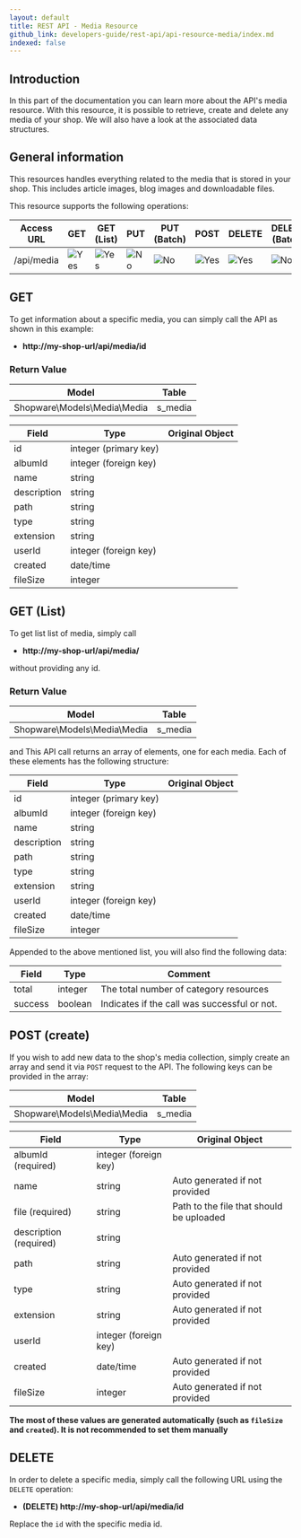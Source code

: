 ```yaml
---
layout: default
title: REST API - Media Resource
github_link: developers-guide/rest-api/api-resource-media/index.md
indexed: false
---
```


## Introduction

In this part of the documentation you can learn more about the API's media resource. With this resource, it is possible to retrieve, create and delete any media of your shop. We will also have a look at the associated data structures.

## General information

This resources handles everything related to the media that is stored in your shop. This includes article images, blog images and downloadable files.

This resource supports the following operations:

|  Access URL                 | GET                   | GET (List)            | PUT                  | PUT (Batch)         | POST                 | DELETE                | DELETE (Batch)      |
|-----------------------------|-----------------------|-----------------------|----------------------|---------------------|----------------------|-----------------------|---------------------|
| /api/media                  | ![Yes](../img/yes.png) | ![Yes](../img/yes.png) | ![No](../img/yes.png) | ![No](../img/no.png) | ![Yes](../img/yes.png) | ![Yes](../img/yes.png) | ![No](../img/no.png) |

## GET

To get information about a specific media, you can simply call the API as shown in this example:

* **http://my-shop-url/api/media/id**

### Return Value

| Model					             | Table			     |
|------------------------------------|-----------------------|
| Shopware\Models\Media\Media        | s_media               |

| Field                 | Type                  | Original Object                                                               |
|-----------------------|-----------------------|-------------------------------------------------------------------------------|
| id				    | integer (primary key) | 							                                                    |
| albumId			    | integer (foreign key) | 									                                            |
| name   			    | string                |                         														|
| description			| string                |  										   										|
| path					| string				| 										      								    |
| type					| string				| 																		        |
| extension 			| string				| 																				|
| userId				| integer (foreign key) |																				|
| created				| date/time				|																			    |
| fileSize  			| integer				|																				|

## GET (List)

To get list list of media, simply call

* **http://my-shop-url/api/media/**

without providing any id.

### Return Value

| Model					             | Table			     |
|------------------------------------|-----------------------|
| Shopware\Models\Media\Media        | s_media               |
and
This API call returns an array of elements, one for each media. Each of these elements has the following structure:


| Field                 | Type                  | Original Object                                                               |
|-----------------------|-----------------------|-------------------------------------------------------------------------------|
| id				    | integer (primary key) | 							                                                    |
| albumId			    | integer (foreign key) | 									                                            |
| name   			    | string                |                         														|
| description			| string                |  										   										|
| path					| string				| 										      								    |
| type					| string				| 																		        |
| extension 			| string				| 																				|
| userId				| integer (foreign key) |																				|
| created				| date/time				|																			    |
| fileSize  			| integer				|																				|

Appended to the above mentioned list, you will also find the following data:

| Field               | Type                  | Comment			                                |
|---------------------|-----------------------|-------------------------------------------------|
| total				  | integer				  | The total number of category resources          |
| success		      | boolean				  | Indicates if the call was successful or not.	|

## POST (create)
If you wish to add new data to the shop's media collection, simply create an array and send it via `POST` request to the API.
The following keys can be provided in the array:

| Model					             | Table			     |
|------------------------------------|-----------------------|
| Shopware\Models\Media\Media        | s_media               |

| Field                 | Type                  | Original Object                                                               |
|-----------------------|-----------------------|-------------------------------------------------------------------------------|
| albumId (required)    | integer (foreign key) | 	                                								            |
| name   			    | string                | Auto generated if not provided    											|
| file (required)		| string				| Path to the file that should be uploaded										|
| description (required)| string                |  										   										|
| path					| string				| Auto generated if not provided		      								    |
| type					| string				| Auto generated if not provided										        |
| extension 			| string				| Auto generated if not provided												|
| userId				| integer (foreign key) |																				|
| created				| date/time				| Auto generated if not provided											    |
| fileSize  			| integer				| Auto generated if not provided												|

**The most of these values are generated automatically (such as `fileSize` and `created`). It is not recommended to set them manually**

## DELETE

In order to delete a specific media, simply call the following URL using the `DELETE` operation:

* **(DELETE) http://my-shop-url/api/media/id**

Replace the `id` with the specific media id.
